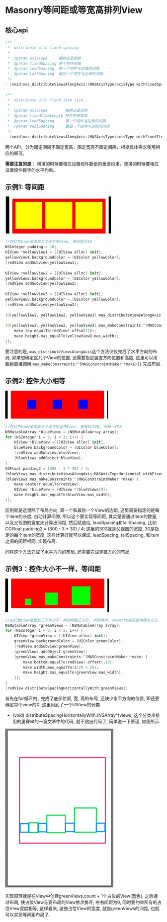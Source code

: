 # Masonry等间距或等宽高排列View

## 核心api

```swift
/**
 *  distribute with fixed spacing
 *
 *  @param axisType     横排还是竖排
 *  @param fixedSpacing 两个控件间隔
 *  @param leadSpacing  第一个控件与边缘的间隔
 *  @param tailSpacing  最后一个控件与边缘的间隔
 */
- (void)mas_distributeViewsAlongAxis:(MASAxisType)axisType withFixedSpacing:(CGFloat)fixedSpacing leadSpacing:(CGFloat)leadSpacing tailSpacing:(CGFloat)tailSpacing;

/**
 *  distribute with fixed item size
 *
 *  @param axisType        横排还是竖排
 *  @param fixedItemLength 控件的宽或高
 *  @param leadSpacing     第一个控件与边缘的间隔
 *  @param tailSpacing     最后一个控件与边缘的间隔
 */
- (void)mas_distributeViewsAlongAxis:(MASAxisType)axisType withFixedItemLength:(CGFloat)fixedItemLength leadSpacing:(CGFloat)leadSpacing tailSpacing:(CGFloat)tailSpacing;
```

两个API，分为固定间隔不固定宽高，固定宽高不固定间隔，根据具体需求使用相应的即可。

**需要注意的是**： 横排的时候要相应设置控件数组的垂直约束，竖排的时候要相应设置控件数字的水平约束。

## 示例1: 等间距
![](media/15202200501686/15210162107698.jpg)

```swift
//在红色View里面放三个正方形View, 等间距为10
NSInteger padding = 10;
UIView *yellowView1 = [[UIView alloc] init];
yellowView1.backgroundColor = [UIColor yellowColor];
[redView addSubview:yellowView1];

UIView *yellowView2 = [[UIView alloc] init];
yellowView2.backgroundColor = [UIColor yellowColor];
[redView addSubview:yellowView2];

UIView *yellowView3 = [[UIView alloc] init];
yellowView3.backgroundColor = [UIColor yellowColor];
[redView addSubview:yellowView3];

[@[yellowView1, yellowView2, yellowView3] mas_distributeViewsAlongAxis:MASAxisTypeHorizontal withFixedSpacing:padding leadSpacing:padding tailSpacing:padding];

[@[yellowView1, yellowView2, yellowView3] mas_makeConstraints:^(MASConstraintMaker *make) {
    make.top.equalTo(redView).offset(10);
    make.height.mas_equalTo(yellowView3.mas_width);
}];    
```

要注意的是, `mas_distributeViewsAlongAxis`这个方法仅仅完成了水平方向的布局, 如果想确定这几个View的位置, 还需要指定竖直方向位置和高度, 这里可以用数组直接调用 `mas_makeConstraints:^(MASConstraintMaker *make){}` 完成布局.

## 示例2: 控件大小相等

![](media/15202200501686/15210164617098.jpg)

```swift
//在红色View里面放三个正方形蓝色View, 宽度均为30, 间隙一样大
NSMutableArray *blueViews = [NSMutableArray array];
for (NSInteger i = 0; i < 3; i++) {
    UIView *blueView = [[UIView alloc] init];
    blueView.backgroundColor = [UIColor blueColor];
    [redView addSubview:blueView];
    [blueViews addObject:blueView];
}
CGFloat padding2 = (300 - 3 * 30) / 4;
[blueViews mas_distributeViewsAlongAxis:MASAxisTypeHorizontal withFixedItemLength:30 leadSpacing:padding2 tailSpacing:padding2];
[blueViews mas_makeConstraints:^(MASConstraintMaker *make) {
    make.centerY.equalTo(redView);
    UIView *blueView = (UIView *)blueViews[0];
    make.height.mas_equalTo(blueView.mas_width);
}];
```
区别就是这里除了布局方向, 第一个和最后一个View的边距, 这里需要指定的是每个item的长度, 自动计算间隙, 所以这个要实现等间距, 其实是要通过item的数量, 以及父视图的宽度先计算出间距, 然后赋值给, leadSpacing和tailSpacing, 比如CGFloat padding2 = (300 - 3 * 30) / 4; 这里的300就是父视图的宽度, 30是指定的每个item的宽度, 这样计算好就可以保证, leadSpacing, tailSpacing, 和item之间的间距相同, 实现布局.

同样这个方法完成了水平方向的布局, 还需要完成竖直方向的布局.

## 示例3：控件大小不一样，等间距

![](media/15202200501686/15210165876846.jpg)

```swift
//在红色View里面放三个大小不一样的绿色正方形, 间隙等大, masonry并没提供相关方法
NSMutableArray *greenViews = [NSMutableArray array];
for (NSInteger i = 0; i < 3; i++) {
    UIView *greenView = [[UIView alloc] init];
    greenView.backgroundColor = [UIColor greenColor];
    [redView addSubview:greenView];
    [greenViews addObject:greenView];
    [greenView mas_makeConstraints:^(MASConstraintMaker *make) {
        make.bottom.equalTo(redView).offset(-10);
        make.width.mas_equalTo(i*20 + 20);
        make.height.mas_equalTo(greenView.mas_width);
    }];
}
[redView distributeSpacingHorizontallyWith:greenViews];
```

首先在for循环内 , 完成了底部位置, 宽, 高的布局, 还缺少水平方向的位置, 即还要确定每个view的X, 这里用到了一个UIView的分类
- (void) distributeSpacingHorizontallyWith:(NSArray*)views;
这个分类直接用的里脊串的一篇文章中的代码, 就不贴出代码了, 简单说一下原理, 如图所示:

![](media/15202200501686/15210166558349.jpg)

实现原理就是在View中创建greenViews.count + 1个占位的View(蓝色), 之后通过布局, 使占位View与要布局的View依次排开, 左右间距为0, 同时要约束所有的占位View宽度相等, 这样看来, 这些占位View的宽度, 就是greenViews的间距, 也就可以实现等间距布局了.



